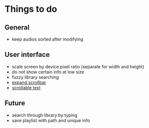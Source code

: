 # Things to do
  
## General
- keep audios sorted after modifying
  
## User interface
- scale screen by device pixel ratio (separate for width and height)
- do not show certain info at low size
- fuzzy library searching
- [expand scrollbar](https://stackoverflow.com/a/23677355/7057528)
- [scrollable text](https://stackoverflow.com/a/10655396/7057528)

## Future
- search through library by typing
- save playlist with path and unique info